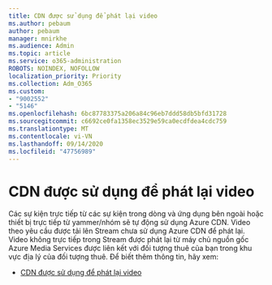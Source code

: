 ```yaml
---
title: CDN được sử dụng để phát lại video
ms.author: pebaum
author: pebaum
manager: mnirkhe
ms.audience: Admin
ms.topic: article
ms.service: o365-administration
ROBOTS: NOINDEX, NOFOLLOW
localization_priority: Priority
ms.collection: Adm_O365
ms.custom:
- "9002552"
- "5146"
ms.openlocfilehash: 6bc87783375a206a84c96eb7ddd58db5bfd31728
ms.sourcegitcommit: c6692ce0fa1358ec3529e59ca0ecdfdea4cdc759
ms.translationtype: MT
ms.contentlocale: vi-VN
ms.lasthandoff: 09/14/2020
ms.locfileid: "47756989"
---
```

# <a name="cdn-used-for-video-playback"></a>CDN được sử dụng để phát lại video

Các sự kiện trực tiếp từ các sự kiện trong dòng và ứng dụng bên ngoài hoặc thiết bị trực tiếp từ yammer/nhóm sẽ tự động sử dụng Azure CDN. Video theo yêu cầu được tải lên Stream chưa sử dụng Azure CDN để phát lại. Video không trực tiếp trong Stream được phát lại từ máy chủ nguồn gốc Azure Media Services được liên kết với đối tượng thuê của bạn trong khu vực địa lý của đối tượng thuê. Để biết thêm thông tin, hãy xem:

- [CDN được sử dụng để phát lại video](https://docs.microsoft.com/stream/network-overview#cdn-used-for-video-playback)
